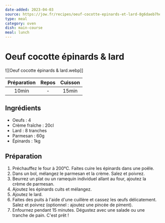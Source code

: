 ```yaml
---
date-added: 2023-04-03
source: https://jow.fr/recipes/oeuf-cocotte-epinards-et-lard-8g6daeb7he8gk81h0p2i
type: meal
category: oven
dish: main-course
meal: lunch
---
```


# Oeuf cocotte épinards & lard

![[Oeuf cocotte épinards & lard.webp]]

| Préparation | Repos | Cuisson |
|:-----------:|:-----:|:-------:|
|    10min    |   -   |  15min  |

## Ingrédients

- Oeufs : 4
- Crème fraîche : 20cl
- Lard : 8 tranches
- Parmesan : 60g
- Épinards : 1kg

## Préparation

1. Préchauffez le four à 200°C. Faites cuire les épinards dans une poêle.
2. Dans un bol, mélangez le parmesan et la crème. Salez et poivrez.
3. Beurrez un plat ou un ramequin individuel allant au four, ajoutez la crème de parmesan.
4. Ajoutez les épinards cuits et mélangez.
5. Ajoutez le lard.
6. Faites des puits à l'aide d'une cuillère et cassez les œufs délicatement. Salez et poivrez (optionnel : ajoutez une pincée de piment).
7. Enfournez pendant 15 minutes. Dégustez avec une salade ou une tranche de pain. C'est prêt !
